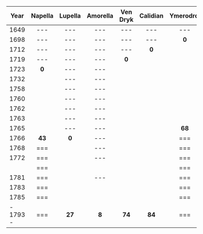 | Year | Napella | Lupella | Amorella | Ven Dryk | Calidian | Ymerodrol | Fenian | Circe | Lucius | **Mazikeen** | **Bismuth** | **Jasper** | **Duska** | **Alfread** | **Rolbam** | **Seram** | **Malkath** | **Stronvan** |
| ---- | :--: | :--: | :--: | :--: | :--: | :--: | :--: | :--: | ---- | ---- | ---- | ---- | ---- | ---- | ---- | ---- | ---- | :--: |
| 1649 | --- | --- | --- | --- | --- | --- | --- | --- | --- | --- | --- | --- | **0** | --- | --- | --- | --- | --- |
| 1698 | --- | --- | --- | --- | --- | **0** | --- | --- | --- | --- | --- | --- |  |  |  |  |  |  |
| 1712 | --- | --- | --- | --- | **0** |  | --- | --- | --- | --- | --- | --- |  |  |  |  |  |  |
| 1719 | --- | --- | --- | **0** |  |  | --- | --- | --- | --- | --- | --- |  |  |  |  |  |  |
| 1723 | **0** | --- | --- |  |  |  | --- | --- | --- | --- | --- | --- |  |  |  |  |  |  |
| 1732 |  | --- | --- |  |  |  | --- | --- | **0** | --- | --- | --- |  |  |  |  |  |  |
| 1758 |  | --- | --- |  |  |  | --- | **0** |  | --- | --- | --- |  |  |  |  |  |  |
| 1760 |  | --- | --- |  |  |  | --- |  |  | **0** | --- | --- |  |  |  |  |  |  |
| 1762 |  | --- | --- |  |  |  | --- |  |  |  | --- | --- |  |  |  |  |  |  |
| 1763 |  | --- | --- |  |  |  | **0** |  |  |  | --- | --- |  |  |  |  |  |  |
| 1765 |  | --- | --- |  |  | **68** |  |  |  |  | --- | --- |  |  |  |  |  |  |
| 1766 | **43** | **0** | --- |  |  | === |  |  |  |  | --- | --- |  |  |  |  |  |  |
| 1768 | === |  | --- |  |  | === |  |  |  |  | **0** | **0** |  |  |  |  |  |  |
| 1772 | === |  | --- |  |  | === |  |  |  |  |  |  |  |  |  |  |  |  |
|  | === |  |  |  |  | === |  |  |  |  |  |  |  | **0** |  |  |  |  |
| 1781 | === |  | --- |  |  | === |  |  |  |  |  |  |  |  |  |  |  |  |
| 1783 | === |  |  |  |  | === |  |  | **51** |  |  |  |  |  |  |  |  |  |
| 1785 | === |  |  |  |  | === |  |  | === |  |  |  |  |  |  |  |  |  |
| - 1793 - | === | **27** | **8** | **74** | **84** | === | **30** | **35** | === | **33** | **25** | **25** | **144** | **13** |  |  |  |  |
